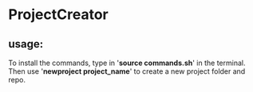 # ProjectCreator

usage:
------
To install the commands, type in '**source commands.sh**' in the terminal.
Then use '**newproject project_name**' to create a new project folder and repo.
